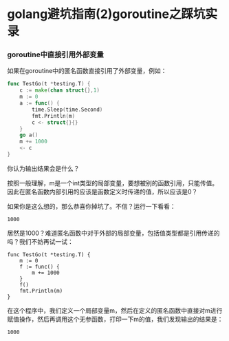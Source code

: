 # golang避坑指南(2)goroutine之踩坑实录
### goroutine中直接引用外部变量
如果在goroutine中的匿名函数直接引用了外部变量，例如：
```go
func TestGo(t *testing.T) {
	c := make(chan struct{},1)
	m := 0
	a := func() {
		time.Sleep(time.Second)
		fmt.Println(m)
		c <- struct{}{}
	}
	go a()
	m += 1000
	<- c
}
```
你认为输出结果会是什么？

按照一般理解，m是一个int类型的局部变量，要想被别的函数引用，只能传值。因此在匿名函数内部引用的应该是函数定义时传递的值，所以应该是0？

如果你是这么想的，那么恭喜你掉坑了。不信？运行一下看看：
```
1000
```
居然是1000？难道匿名函数中对于外部的局部变量，包括值类型都是引用传递的吗？我们不妨再试一试：
```
func TestGo(t *testing.T) {
	m := 0
	f := func() {
		m += 1000
	}
	f()
	fmt.Println(m)
}
```
在这个程序中，我们定义一个局部变量m，然后在定义的匿名函数中直接对m进行赋值操作，然后再调用这个无参函数，打印一下m的值，我们发现输出的结果是：
```
1000
```
